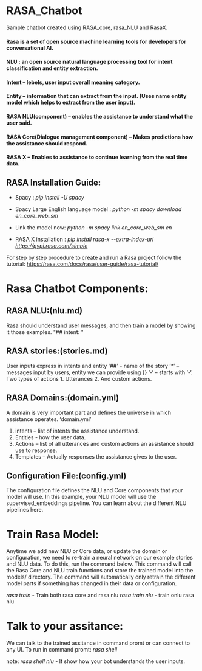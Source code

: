 # RASA_Chatbot
Sample chatbot created using RASA_core, rasa_NLU and RasaX.

#### Rasa is a set of open source machine learning tools for developers for conversational AI.

#### NLU : an open source natural language processing tool for intent classification and entity extraction.

#### Intent – lebels, user input overall meaning category.

#### Entity – information that can extract from the input. (Uses name entity model which helps to extract from the user input).

#### RASA NLU(component) – enables the assistance to understand what the user said.
#### RASA Core(Dialogue management component) – Makes predictions how the assistance should respond.
#### RASA X – Enables to assistance to continue learning from the real time data.

## RASA Installation Guide:

-  Spacy : *pip install -U spacy*

-  Spacy Large English language model : *python -m spacy download en_core_web_sm*

-  Link the model now: *python -m spacy link en_core_web_sm en*

-  RASA X installation : *pip install rasa-x --extra-index-url https://pypi.rasa.com/simple*

For step by step procedure to create and run a Rasa project follow the tutorial:
https://rasa.com/docs/rasa/user-guide/rasa-tutorial/

# Rasa Chatbot Components:

## RASA NLU:(nlu.md)
Rasa should understand user messages, and then train a model by showing it those examples.
"## intent: <intent name>"

## RASA stories:(stories.md)
User inputs express in intents and entity
'##' -  name of the story
‘*’ – messages input by users, entity we can provide using {}
‘-‘ – starts with ‘-‘. Two types of actions 1. Utterances 2. And custom actions.

## RASA Domains:(domain.yml)
A domain is very important part and defines the universe in which assistance operates.
‘domain.yml’
1.	intents – list of intents the assistance understand.
2.	Entities -  how the user data.
3.	Actions – list of all utterances and custom actions an assistance should use to response.
4.	Templates – Actually responses the assistance gives to the user.

## Configuration File:(config.yml)
The configuration file defines the NLU and Core components that your model will use. In this example, your NLU model will use the supervised_embeddings pipeline. You can learn about the different NLU pipelines here.

# Train Rasa Model:
Anytime we add new NLU or Core data, or update the domain or configuration, we need to re-train a neural network on our example stories and NLU data. To do this, run the command below. This command will call the Rasa Core and NLU train functions and store the trained model into the models/ directory. The command will automatically only retrain the different model parts if something has changed in their data or configuration.

*rasa train* - Train both rasa core and rasa nlu
*rasa train nlu* - train onlu rasa nlu

# Talk to your assitance:
We can talk to the trained assitance in command promt or can connect to any UI.
To run in command promt:
*rasa shell*

note: *rasa shell nlu* - It show how your bot understands the user inputs.





